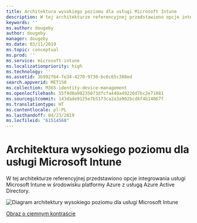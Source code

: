 ```yaml
---
title: Architektura wysokiego poziomu dla usługi Microsoft Intune
description: W tej architekturze referencyjnej przedstawiono opcje integrowania usługi Microsoft Intune w środowisku platformy Azure z usługą Azure Active Directory.
keywords: ''
ms.author: dougeby
author: dougeby
manager: dougeby
ms.date: 03/11/2019
ms.topic: conceptual
ms.prod: ''
ms.service: microsoft-intune
ms.localizationpriority: high
ms.technology: ''
ms.assetid: 3b992f64-fe34-4270-9730-bc6c65c308ed
search.appverid: MET150
ms.collection: M365-identity-device-management
ms.openlocfilehash: 55f9d8a98235873dfcfa440a49226d7bc2e71081
ms.sourcegitcommit: 143dade9125e7b5173ca2a3a902bcd6f4b14067f
ms.translationtype: HT
ms.contentlocale: pl-PL
ms.lasthandoff: 04/23/2019
ms.locfileid: "61514568"
---
```

# <a name="high-level-architecture-for-microsoft-intune"></a>Architektura wysokiego poziomu dla usługi Microsoft Intune
W tej architekturze referencyjnej przedstawiono opcje integrowania usługi Microsoft Intune w środowisku platformy Azure z usługą Azure Active Directory.  

![Diagram architektury wysokiego poziomu dla usługi Microsoft Intune](./media/intunearchitecture_wh.svg)

[Obraz o ciemnym kontraście](./media/intunearchitecture.svg)
